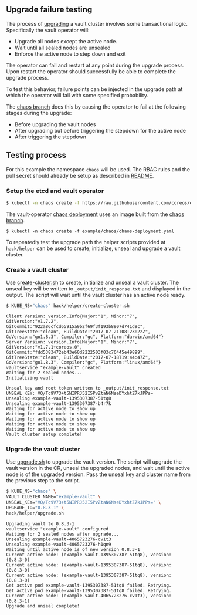 ## Upgrade failure testing

The process of [upgrading][upgrading-vault] a vault cluster involves some transactional logic. Specifically the vault operator will:
- Upgrade all nodes except the active node.
- Wait until all sealed nodes are unsealed
- Enforce the active node to step down and exit

The operator can fail and restart at any point during the upgrade process. Upon restart the operator should successfully be able to complete the upgrade process.

To test this behavior, failure points can be injected in the upgrade path at which the operator will fail with some specified probability.

The [chaos branch](https://github.com/coreos-inc/vault-operator/commit/e37eccf73bbed6f6736cfb42b58831233ba7463f) does this by causing the operator to fail at the following stages during the upgrade:
- Before upgrading the vault nodes
- After upgrading but before triggering the stepdown for the active node
- After triggering the stepdown


## Testing process

For this example the namespace `chaos` will be used. The RBAC rules and the pull secret should already be setup as described in [README][README].

### Setup the etcd and vault operator

```bash
$ kubectl -n chaos create -f https://raw.githubusercontent.com/coreos/etcd-operator/master/example/deployment.yaml
```

The vault-operator [chaos deployment][chaos-deployment] uses an image built from the [chaos branch](https://github.com/coreos-inc/vault-operator/commit/e37eccf73bbed6f6736cfb42b58831233ba7463f).

```
$ kubectl -n chaos create -f example/chaos/chaos-deployment.yaml
```

To repeatedly test the upgrade path the helper scripts provided at `hack/helper` can be used to create, initialize, unseal and upgrade a vault cluster.

### Create a vault cluster

Use [create-cluster.sh][create-cluster.sh] to create, initialize and unseal a vault cluster. The unseal key will be written to `_output/init_response.txt` and displayed in the output.
The script will wait until the vault cluster has an active node ready.

```bash
$ KUBE_NS="chaos" hack/helper/create-cluster.sh
```
```
Client Version: version.Info{Major:"1", Minor:"7", GitVersion:"v1.7.2", GitCommit:"922a86cfcd65915a9b2f69f3f193b8907d741d9c", GitTreeState:"clean", BuildDate:"2017-07-21T08:23:22Z", GoVersion:"go1.8.3", Compiler:"gc", Platform:"darwin/amd64"}
Server Version: version.Info{Major:"1", Minor:"7", GitVersion:"v1.7.1+coreos.0", GitCommit:"fdd5383472eb43e60d2222503f03c76445e49899", GitTreeState:"clean", BuildDate:"2017-07-18T19:44:47Z", GoVersion:"go1.8.3", Compiler:"gc", Platform:"linux/amd64"}
vaultservice "example-vault" created
Waiting for 2 sealed nodes...
Initializing vault

Unseal key and root token written to _output/init_response.txt
UNSEAL KEY: VQ/Tc9V73+t5NIPRJ52I5PvZtaN6NseDYxhtZ7kJPPs=
Unsealing example-vault-1395307387-51tq8
Unsealing example-vault-1395307387-b4r7k
Waiting for active node to show up
Waiting for active node to show up
Waiting for active node to show up
Waiting for active node to show up
Waiting for active node to show up
Vault cluster setup complete!
```

### Upgrade the vault cluster
Use [upgrade.sh][upgrade.sh] to upgrade the vault version. The script will upgrade the vault version in the CR, unseal the upgraded nodes, and wait until the active node is of the upgraded version.
Pass the unseal key and cluster name from the previous step to the script.

```bash
$ KUBE_NS="chaos" \
VAULT_CLUSTER_NAME="example-vault" \
UNSEAL_KEY="VQ/Tc9V73+t5NIPRJ52I5PvZtaN6NseDYxhtZ7kJPPs=" \
UPGRADE_TO="0.8.3-1" \
hack/helper/upgrade.sh
```
```
Upgrading vault to 0.8.3-1
vaultservice "example-vault" configured
Waiting for 2 sealed nodes after upgrade...
Unsealing example-vault-4065723276-cv1t3
Unsealing example-vault-4065723276-h1qn9
Waiting until active node is of new version 0.8.3-1
Current active node: (example-vault-1395307387-51tq8), version: (0.8.3-0)
Current active node: (example-vault-1395307387-51tq8), version: (0.8.3-0)
Current active node: (example-vault-1395307387-51tq8), version: (0.8.3-0)
Get active pod example-vault-1395307387-51tq8 failed. Retrying.
Get active pod example-vault-1395307387-51tq8 failed. Retrying.
Current active node: (example-vault-4065723276-cv1t3), version: (0.8.3-1)
Upgrade and unseal complete!
```

[README]: ../../README.md
[chaos-deployment]: ../../example/chaos/chaos-deployment.yaml
[upgrading-vault]: ../user/upgrade.md
[create-cluster.sh]: ../../hack/helper/create-cluster.sh
[upgrade.sh]: ../../hack/helper/upgrade.sh
